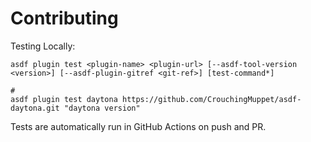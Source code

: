 # Contributing

Testing Locally:

```shell
asdf plugin test <plugin-name> <plugin-url> [--asdf-tool-version <version>] [--asdf-plugin-gitref <git-ref>] [test-command*]

#
asdf plugin test daytona https://github.com/CrouchingMuppet/asdf-daytona.git "daytona version"
```

Tests are automatically run in GitHub Actions on push and PR.
